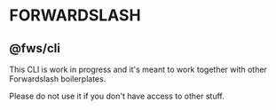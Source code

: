 # FORWARDSLASH #

## @fws/cli

This CLI is work in progress and it's meant to work together with other Forwardslash boilerplates.

Please do not use it if you don't have access to other stuff.
